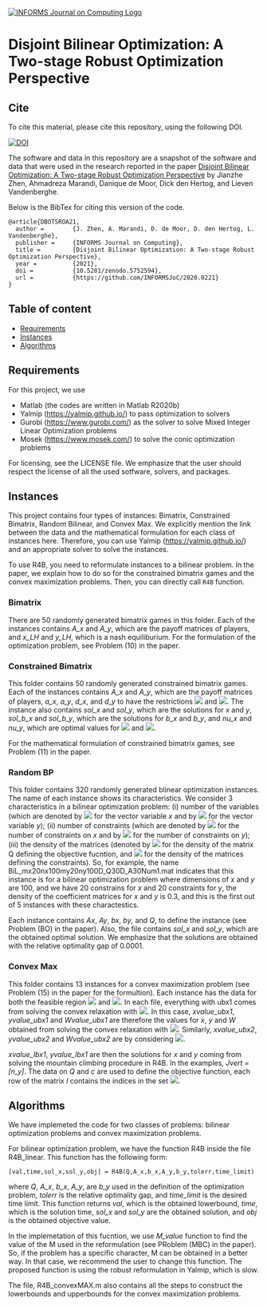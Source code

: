 [![INFORMS Journal on Computing Logo](https://INFORMSJoC.github.io/logos/INFORMS_Journal_on_Computing_Header.jpg)](https://pubsonline.informs.org/journal/ijoc)

# Disjoint Bilinear Optimization: A Two-stage Robust Optimization Perspective


## Cite

To cite this material, please cite this repository, using the following DOI.

[![DOI](https://zenodo.org/badge/428188687.svg)](https://zenodo.org/badge/latestdoi/428188687)

The software and data in this repository are a snapshot of the software and data
that were used in the research reported in the paper [Disjoint Bilinear Optimization: A Two-stage Robust Optimization Perspective](https://doi.org/10.1287/ijoc.2022.1163) by Jianzhe Zhen, Ahmadreza Marandi, Danique de Moor, Dick den Hertog, and Lieven Vandenberghe.

Below is the BibTex for citing this version of the code.

```
@article{DBOTSROA21,
  author =        {J. Zhen, A. Marandi, D. de Moor, D. den Hertog, L. Vandenberghe},
  publisher =     {INFORMS Journal on Computing},
  title =         {Disjoint Bilinear Optimization: A Two-stage Robust Optimization Perspective},
  year =          {2021},
  doi =           {10.5281/zenodo.5752594},
  url =           {https://github.com/INFORMSJoC/2020.0221}
}  
```

## Table of content
* [Requirements](#requirements)
* [Instances](#instances)
* [Algorithms](#Algorithms)

## Requirements
For this project, we use
* Matlab (the codes are written in Matlab R2020b)
* Yalmip (https://yalmip.github.io/) to pass optimization to solvers
* Gurobi (https://www.gurobi.com/) as the solver to solve Mixed Integer Linear Optimization problems
* Mosek (https://www.mosek.com/) to solve the conic optimization problems 

For licensing, see the LICENSE file. We emphasize that the user should respect the license of all the used sotfware, solvers, and packages. 

## Instances
This project contains four types of instances: Bimatrix, Constrained Bimatrix, Random Bilinear, and Convex Max. We explicitly mention the link between the data and the mathematical formulation for each class of instances here. Therefore, you can use Yalmip (https://yalmip.github.io/) and an appropriate solver to solve the instances.

To use R4B, you need to reformulate instances to a bilinear problem. In the paper, we explain how to do so for the constrained bimatrix games and the convex maximization problems. Then, you can directly call ``R4B`` function.

### Bimatrix
There are 50 randomly generated bimatrix games in this folder. Each of the instances contains *A_x* and *A_y*, which are the  payoff matrices of players, and *x_LH* and *y_LH*, which is a nash equiliburium. For the formulation of the optimization problem, see Problem (10) in the paper. 

### Constrained Bimatrix
This folder contains 50 randomly generated constrained bimatrix games. Each of the instances contains *A_x* and *A_y*, which are the  payoff matrices of players, *a_x*, *a_y*, *d_x*, and *d_y* to have the restrictions <img src="https://render.githubusercontent.com/render/math?math=a_x^T x \leq d_x"> and <img src="https://render.githubusercontent.com/render/math?math=a_y^T y \leq d_y">. The instance also contains *sol_x* and *sol_y*, which are the solutions for *x* and *y*, *sol_b_x* and *sol_b_y*, which are the solutions for *b_x* and *b_y*, and *nu_x* and *nu_y*, which are optimal values for  <img src="https://render.githubusercontent.com/render/math?math=\nu_x"> and <img src="https://render.githubusercontent.com/render/math?math=\nu_y">.

For the mathematical formulation of constrained bimatrix games, see Problem (11) in the paper.  

### Random BP
This folder contains 320 randomly generated blinear optimization instances. The name of each instance shows its characteristics. We consider 3 characteristics in a bilinear optimization problem: (i) number of the variables (which are denoted by <img src="https://render.githubusercontent.com/render/math?math=n_x"> for the vector variable *x* and by <img src="https://render.githubusercontent.com/render/math?math=n_y"> for the vector variable *y*); (ii) number of constraints (which are denoted by <img src="https://render.githubusercontent.com/render/math?math=m_x"> for the number of constraints on *x* and by <img src="https://render.githubusercontent.com/render/math?math=m_y"> for the number of constraints on *y*); (iii) the density of the matrices (denoted by <img src="https://render.githubusercontent.com/render/math?math=D_Q"> for the density of the matrix Q defining the objective fucntion, and <img src="https://render.githubusercontent.com/render/math?math=D_A"> for the density of the matrices defining the constraints). So, for example, the name BiL_mx20nx100my20ny100D_Q30D_A30Num1.mat indicates that this instance is for a bilinear optimization problem where dimensions of *x* and *y* are 100, and we have 20 constrains for *x* and 20 constraints for *y*, the density of the coefficient matrices for *x* and *y* is 0.3, and this is the first out of 5 instances with these charactestics.  

Each instance contains *Ax*, *Ay*, *bx*, *by*, and *Q*, to define the instance (see Problem (BO) in the paper). Also, the file contains *sol_x* and *sol_y*, which are the obtained optimal solution. We emphasize that the solutions are obtained with the relative optimality gap of 0.0001.

### Convex Max
This folder contains 13 instances for a convex maximization problem (see Problem (15) in the paper for the formultion). Each instance has the data for both the feasible region <img src="https://render.githubusercontent.com/render/math?math=\mathcal{X}_1"> and <img src="https://render.githubusercontent.com/render/math?math=\mathcal{X}_2">. In each file, everything with ubx1 comes from solving the convex relaxation with <img src="https://render.githubusercontent.com/render/math?math=\mathcal{X} = \mathcal{X}_1">. In this case, *xvalue_ubx1*, *yvalue_ubx1* and *Wvalue_ubx1* are therefore the values for *x*, *y* and *W* obtained from solving the convex relaxation with <img src="https://render.githubusercontent.com/render/math?math=\mathcal{X} = \mathcal{X}_1">. Similarly, *xvalue_ubx2*, *yvalue_ubx2* and *Wvalue_ubx2* are by considering <img src="https://render.githubusercontent.com/render/math?math=\mathcal{X} = \mathcal{X}_2">. 

*xvalue_lbx1*, *yvalue_lbx1* are then the solutions for *x* and *y* coming from solving the mountain climbing procedure in R4B. In the examples, *Jvert = [n_y]*. The data on *Q* and *c* are used to define the objective function, each row of the matrix *I* contains the indices in the set <img src="https://render.githubusercontent.com/render/math?math=\mathcal{J}_k">.


## Algorithms
We have implemeted the code for two classes of problems: bilinear optimization problems and convex maximization problems. 

For bilinear optimization problem, we have the function R4B inside the file R4B_linear. This function has the following form: 

``
[val,time,sol_x,sol_y,obj] = R4B(Q,A_x,b_x,A_y,b_y,tolerr,time_limit)
``

where *Q*, *A_x*, *b_x*, *A_y*, are *b_y* used in the definition of the optimization problem, *tolerr* is the relative optimality gap, and *time_limit* is the desired time limit. This function returns *val*, which is the obtained lowerbound, *time*, which is the solution time, *sol_x* and *sol_y* are the obtained solution, and *obj* is the obtained objective value. 

In the implemetation of this fucntion, we use *M_value* function to find the value of the M used in the reformulation (see PRoblem (MBC) in the paper). So, if the problem has a specific character, M can be obtained in a better way. In that case, we recommend the user to change this function. The proposed function is using the robust reformulation in Yalmip, which is slow.

The file, R4B_convexMAX.m also contains all the steps to construct the lowerbounds and upperbounds for the convex maximization problems. 


